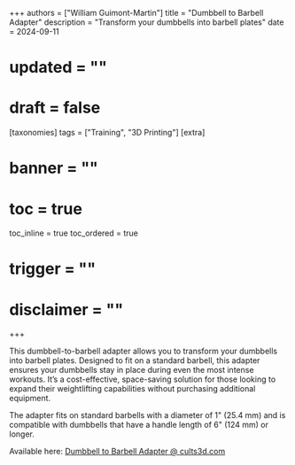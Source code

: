 +++
authors = ["William Guimont-Martin"]
title = "Dumbbell to Barbell Adapter"
description = "Transform your dumbbells into barbell plates"
date = 2024-09-11
# updated = ""
# draft = false
[taxonomies]
tags = ["Training", "3D Printing"]
[extra]
# banner = ""
# toc = true
toc_inline = true
toc_ordered = true
# trigger = ""
# disclaimer = ""
+++

This dumbbell-to-barbell adapter allows you to transform your dumbbells into barbell plates. Designed to fit on a standard barbell, this adapter ensures your dumbbells stay in place during even the most intense workouts. It’s a cost-effective, space-saving solution for those looking to expand their weightlifting capabilities without purchasing additional equipment.

The adapter fits on standard barbells with a diameter of 1" (25.4 mm) and is compatible with dumbbells that have a handle length of 6" (124 mm) or longer.

Available here: <a class="external" href="https://cults3d.com/en/3d-model/various/dumbell-to-barbell-adapter" target="_blank">Dumbbell to Barbell Adapter @ cults3d.com</a>
